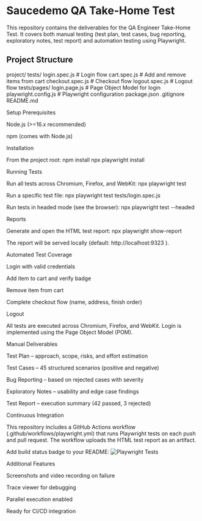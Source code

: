 

# Saucedemo QA Take-Home Test

This repository contains the deliverables for the QA Engineer Take-Home Test. It covers both manual testing (test plan, test cases, bug reporting, exploratory notes, test report) and automation testing using Playwright.

## Project Structure

project/
tests/
login.spec.js       # Login flow
cart.spec.js        # Add and remove items from cart
checkout.spec.js    # Checkout flow
logout.spec.js      # Logout flow
tests/pages/
login.page.js       # Page Object Model for login
playwright.config.js    # Playwright configuration
package.json
.gitignore
README.md

Setup
Prerequisites

Node.js (>=16.x recommended)

npm (comes with Node.js)

Installation

From the project root:
npm install
npx playwright install

Running Tests

Run all tests across Chromium, Firefox, and WebKit:
npx playwright test

Run a specific test file:
npx playwright test tests/login.spec.js

Run tests in headed mode (see the browser):
npx playwright test --headed

Reports

Generate and open the HTML test report:
npx playwright show-report


The report will be served locally (default: http://localhost:9323
).

Automated Test Coverage

Login with valid credentials

Add item to cart and verify badge

Remove item from cart

Complete checkout flow (name, address, finish order)

Logout

All tests are executed across Chromium, Firefox, and WebKit.
Login is implemented using the Page Object Model (POM).

Manual Deliverables

Test Plan – approach, scope, risks, and effort estimation

Test Cases – 45 structured scenarios (positive and negative)

Bug Reporting – based on rejected cases with severity

Exploratory Notes – usability and edge case findings

Test Report – execution summary (42 passed, 3 rejected)

Continuous Integration

This repository includes a GitHub Actions workflow (.github/workflows/playwright.yml) that runs Playwright tests on each push and pull request.
The workflow uploads the HTML test report as an artifact.

Add build status badge to your README:
![Playwright Tests](https://github.com/fromdeen/saucedemo-qa-automation/actions/workflows/playwright.yml/badge.svg)

Additional Features

Screenshots and video recording on failure

Trace viewer for debugging

Parallel execution enabled

Ready for CI/CD integration